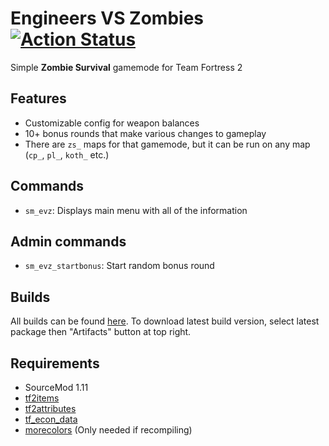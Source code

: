 # Engineers VS Zombies [![Action Status](https://github.com/Jugheadbomb/engiesVSzombies/workflows/Package/badge.svg)](https://github.com/Jugheadbomb/engiesVSzombies/actions?query=workflow%3APackage+branch%3Amaster)

Simple **Zombie Survival** gamemode	for Team Fortress 2

## Features
- Customizable config for weapon balances
- 10+ bonus rounds that make various changes to gameplay
- There are `zs_` maps for that gamemode, but it can be run on any map (`cp_`, `pl_`, `koth_` etc.)

## Commands
- `sm_evz`: Displays main menu with all of the information

## Admin commands
- `sm_evz_startbonus`: Start random bonus round

## Builds
All builds can be found [here](https://github.com/Jugheadbomb/engiesVSzombies/actions?query=workflow%3APackage+branch%3Amaster).
To download latest build version, select latest package then "Artifacts" button at top right.

## Requirements
- SourceMod 1.11
- [tf2items](https://forums.alliedmods.net/showthread.php?p=1050170)
- [tf2attributes](https://forums.alliedmods.net/showthread.php?t=210221)
- [tf_econ_data](https://forums.alliedmods.net/showthread.php?t=315011)
- [morecolors](https://forums.alliedmods.net/showthread.php?t=185016) (Only needed if recompiling)